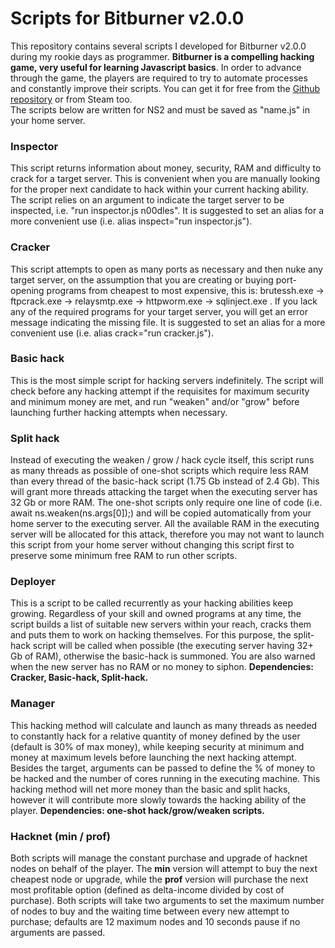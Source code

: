 # Scripts for Bitburner v2.0.0
This repository contains several scripts I developed for Bitburner v2.0.0 during my rookie days as programmer. <b>Bitburner is a compelling hacking game, very useful for learning Javascript basics</b>. In order to advance through the game, the players are required to try to automate processes and constantly improve their scripts. You can get it for free from the [Github repository](https://danielyxie.github.io/bitburner) or from Steam too.<br>
The scripts below are written for NS2 and must be saved as "name.js" in your home server.

### Inspector
This script returns information about money, security, RAM and difficulty to crack for a target server. This is convenient when you are manually looking for the proper next candidate to hack within your current hacking ability. The script relies on an argument to indicate the target server to be inspected, i.e. "run inspector.js n00dles". It is suggested to set an alias for a more convenient use (i.e. alias inspect="run inspector.js").

### Cracker
This script attempts to open as many ports as necessary and then nuke any target server, on the assumption that you are creating or buying port-opening programs from cheapest to most expensive, this is: brutessh.exe -> ftpcrack.exe -> relaysmtp.exe -> httpworm.exe -> sqlinject.exe . If you lack any of the required programs for your target server, you will get an error message indicating the missing file. It is suggested to set an alias for a more convenient use (i.e. alias crack="run cracker.js").

### Basic hack
This is the most simple script for hacking servers indefinitely. The script will check before any hacking attempt if the requisites for maximum security and minimum money are met, and run "weaken" and/or "grow" before launching further hacking attempts when necessary.

### Split hack
Instead of executing the weaken / grow / hack cycle itself, this script runs as many threads as possible of one-shot scripts which require less RAM than every thread of the basic-hack script (1.75 Gb instead of 2.4 Gb). This will grant more threads attacking the target when the executing server has 32 Gb or more RAM. The one-shot scripts only require one line of code (i.e. await ns.weaken(ns.args[0]);) and will be copied automatically from your home server to the executing server. All the available RAM in the executing server will be allocated for this attack, therefore you may not want to launch this script from your home server without changing this script first to preserve some minimum free RAM to run other scripts.

### Deployer
This is a script to be called recurrently as your hacking abilities keep growing. Regardless of your skill and owned programs at any time, the script builds a list of suitable new servers within your reach, cracks them and puts them to work on hacking themselves. For this purpose, the split-hack script will be called when possible (the executing server having 32+ Gb of RAM), otherwise the basic-hack is summoned. You are also warned when the new server has no RAM or no money to siphon. <b>Dependencies: Cracker, Basic-hack, Split-hack.</b>

### Manager
This hacking method will calculate and launch as many threads as needed to constantly hack for a relative quantity of money defined by the user (default is 30% of max money), while keeping security at minimum and money at maximum levels before launching the next hacking attempt. Besides the target, arguments can be passed to define the % of money to be hacked and the number of cores running in the executing machine. This hacking method will net more money than the basic and split hacks, however it will contribute more slowly towards the hacking ability of the player. <b>Dependencies: one-shot hack/grow/weaken scripts.</b>

### Hacknet (min / prof)
Both scripts will manage the constant purchase and upgrade of hacknet nodes on behalf of the player. The <b>min</b> version will attempt to buy the next cheapest node or upgrade, while the <b>prof</b> version will purchase the next most profitable option (defined as delta-income divided by cost of purchase). Both scripts will take two arguments to set the maximum number of nodes to buy and the waiting time between every new attempt to purchase; defaults are 12 maximum nodes and 10 seconds pause if no arguments are passed.
